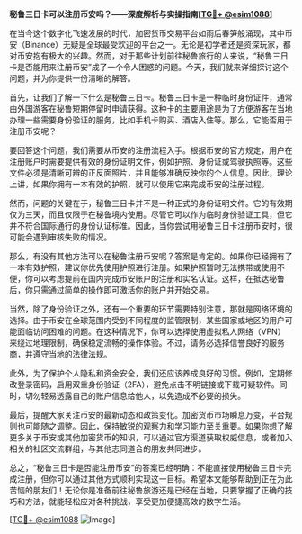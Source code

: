 **秘鲁三日卡可以注册币安吗？——深度解析与实操指南[[TG💪+ @esim1088](https://t.me/s/esim1088)]**

在当今这个数字化飞速发展的时代，加密货币交易平台如雨后春笋般涌现，其中币安（Binance）无疑是全球最受欢迎的平台之一。无论是初学者还是资深玩家，都对币安抱有极大的兴趣。然而，对于那些计划前往秘鲁旅行的人来说，“秘鲁三日卡是否能用来注册币安”成了一个令人困惑的问题。今天，我们就来详细探讨这个问题，并为你提供一份清晰的解答。

首先，让我们了解一下什么是秘鲁三日卡。秘鲁三日卡是一种临时身份证件，通常由外国游客在秘鲁短期停留时申请获得。这种卡的主要用途是为了方便游客在当地办理一些需要身份验证的服务，比如手机卡购买、酒店入住等。那么，它能否用于注册币安呢？

要回答这个问题，我们需要从币安的注册流程入手。根据币安的官方规定，用户在注册账户时需要提供有效的身份证明文件，例如护照、身份证或驾驶执照等。这些文件必须是清晰可辨的正反面照片，并且能够准确反映你的个人信息。因此，理论上讲，如果你拥有一本有效的护照，就可以使用它来完成币安的注册过程。

然而，问题的关键在于，秘鲁三日卡并不是一种正式的身份证明文件。它的有效期仅为三天，而且仅限于在秘鲁境内使用。尽管它可以作为临时身份验证工具，但它并不符合国际通行的身份认证标准。因此，当你尝试用秘鲁三日卡注册币安时，很可能会遇到审核失败的情况。

那么，有没有其他方法可以在秘鲁注册币安呢？答案是肯定的。如果你已经拥有了一本有效护照，建议你优先使用护照进行注册。如果护照暂时无法携带或使用不便，你可以考虑提前在国内完成币安账户的注册和实名认证。这样，在抵达秘鲁后，你只需通过简单的操作即可激活你的账户并开始交易。

当然，除了身份验证之外，还有一个重要的环节需要特别注意，那就是网络环境的选择。由于币安在全球范围内受到不同程度的监管限制，某些国家或地区的用户可能面临访问困难的问题。在这种情况下，你可以选择使用虚拟私人网络（VPN）来绕过地理限制，确保稳定流畅的操作体验。不过，请务必选择信誉良好的服务商，并遵守当地的法律法规。

此外，为了保护个人隐私和资金安全，我们还应该养成良好的习惯。例如，定期修改登录密码，启用双重身份验证（2FA），避免点击不明链接或下载可疑软件。同时，切勿轻易透露自己的账户信息给他人，以免造成不必要的损失。

最后，提醒大家关注币安的最新动态和政策变化。加密货币市场瞬息万变，平台规则也可能随之调整。因此，保持敏锐的观察力和学习能力至关重要。如果你想了解更多关于币安或其他加密货币的知识，可以通过官方渠道获取权威信息，或者加入相关的社区交流群组，与其他志同道合的朋友共同进步。

总之，“秘鲁三日卡是否能注册币安”的答案已经明确：不能直接使用秘鲁三日卡完成注册，但你可以通过其他方式顺利实现这一目标。希望本文能够帮助到正在为此苦恼的朋友们！无论你是准备前往秘鲁旅游还是已经在当地，只要掌握了正确的技巧和方法，就能轻松应对各种挑战，享受更加便捷高效的数字生活。

[[TG💪+ @esim1088](https://t.me/s/esim1088) ![Image](https://i.postimg.cc/4NQfJmqS/Snipaste-2025-05-13-00-14-12.png)]